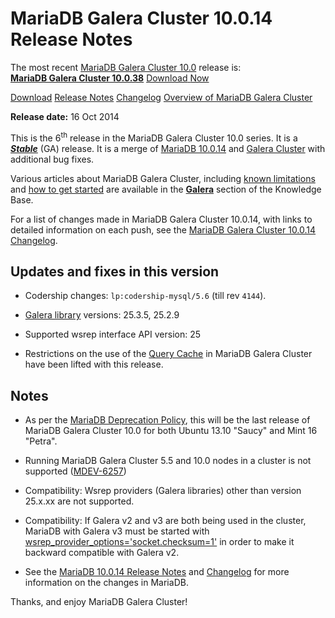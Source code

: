 # MariaDB Galera Cluster 10.0.14 Release Notes

The most recent [MariaDB Galera Cluster 10.0](/kb/en/galera/) release is:<br>
<span class="cstm-style lead"><strong>[MariaDB Galera Cluster 10.0.38](/replication/galera-cluster/mariadb-galera-cluster-releases/mariadb-galera-100-release-notes/mariadb-galera-cluster-10038-release-notes/)</strong> [Download<span>&nbsp;</span>Now](https://downloads.mariadb.org/mariadb-galera/10.0)</span>

[Download](http://downloads.mariadb.org/mariadb-galera/10.0.14)
[Release Notes](/replication/galera-cluster/mariadb-galera-cluster-releases/mariadb-galera-100-release-notes/mariadb-galera-cluster-10014-release-notes/)
[Changelog](/replication/galera-cluster/mariadb-galera-cluster-releases/mariadb-galera-100-changelogs/mariadb-galera-cluster-10014-changelog/)
[Overview of MariaDB Galera Cluster](/replication/galera-cluster/what-is-mariadb-galera-cluster/)

<strong>Release date:</strong> 16 Oct 2014

This is the 6<sup>th</sup> release in the MariaDB Galera Cluster 10.0 series. It is a
<strong><em>[Stable](/kb/en/release-criteria/)</em></strong> (GA) release.  It is a merge of [MariaDB 10.0.14](/kb/en/mariadb-10014-release-notes/)
and [Galera Cluster](http://codership.com/content/using-galera-cluster) with
additional bug fixes.

Various articles about MariaDB Galera Cluster, including
[known limitations](/replication/galera-cluster/mariadb-galera-cluster-known-limitations/) and
[how to get started](/replication/galera-cluster/getting-started-with-mariadb-galera-cluster/) are
available in the <strong>[Galera](/kb/en/galera/)</strong> section of the Knowledge Base.

For a list of changes made in MariaDB Galera Cluster 10.0.14, with links to
detailed information on each push, see the
[MariaDB Galera Cluster 10.0.14 Changelog](/replication/galera-cluster/mariadb-galera-cluster-releases/mariadb-galera-100-changelogs/mariadb-galera-cluster-10014-changelog/).

## Updates and fixes in this version

- Codership changes: `lp:codership-mysql/5.6` (till rev `4144`).

- [Galera library](http://codership.com/content/using-galera-cluster)
  versions: 25.3.5, 25.2.9

- Supported wsrep interface API version: 25

- Restrictions on the use of the [Query Cache](/replication/optimization-and-tuning/buffers-caches-and-threads/query-cache/) in MariaDB Galera
  Cluster have been lifted with this release.

## Notes

- As per the [MariaDB Deprecation Policy](/kb/en/mariadb-deprecation-policy/), this will be the last release of MariaDB Galera Cluster 10.0 for both Ubuntu 13.10 "Saucy" and Mint 16 "Petra".

- Running MariaDB Galera Cluster 5.5 and 10.0 nodes in a cluster is not
  supported ([MDEV-6257](https://jira.mariadb.org/browse/MDEV-6257))

- Compatibility: Wsrep providers (Galera libraries) other than version 25.x.xx
  are not supported.

- Compatibility: If Galera v2 and v3 are both being used in the cluster,
  MariaDB with Galera v3 must be started with
  [wsrep_provider_options='socket.checksum=1'](/kb/en/wsrep_provider_options/#socketchecksum)
  in order to make it backward compatible with Galera v2.

- See the [MariaDB 10.0.14 Release Notes](/kb/en/mariadb-10014-release-notes/) and
  [Changelog](/kb/en/mariadb-10014-changelog/) for more information on the changes in
  MariaDB.

Thanks, and enjoy MariaDB Galera Cluster!